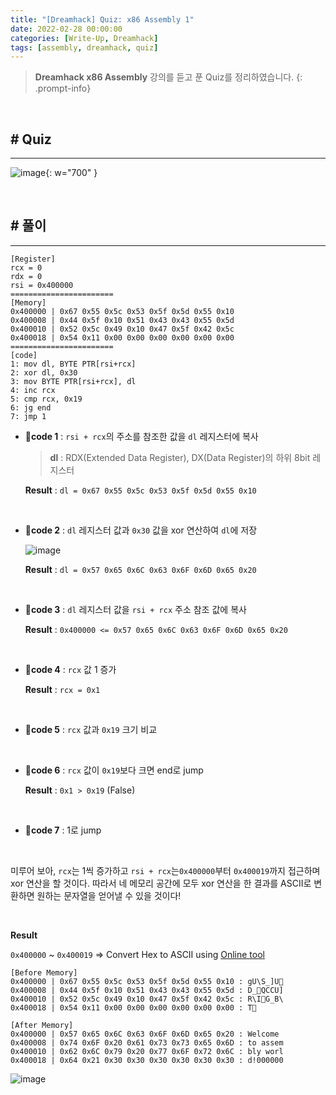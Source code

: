 ```yaml
---
title: "[Dreamhack] Quiz: x86 Assembly 1"
date: 2022-02-28 00:00:00
categories: [Write-Up, Dreamhack]
tags: [assembly, dreamhack, quiz]
---
```


> **Dreamhack x86 Assembly** 강의를 듣고 푼 Quiz를 정리하였습니다.
{: .prompt-info}

<br>

## # Quiz

---

![image](https://user-images.githubusercontent.com/37824335/223080923-30b09d5b-4b01-4699-8869-6317a15b3408.png){: w="700" }

<br>

## # 풀이

---

```
[Register]
rcx = 0
rdx = 0
rsi = 0x400000
=======================
[Memory]
0x400000 | 0x67 0x55 0x5c 0x53 0x5f 0x5d 0x55 0x10
0x400008 | 0x44 0x5f 0x10 0x51 0x43 0x43 0x55 0x5d
0x400010 | 0x52 0x5c 0x49 0x10 0x47 0x5f 0x42 0x5c
0x400018 | 0x54 0x11 0x00 0x00 0x00 0x00 0x00 0x00
=======================
[code]
1: mov dl, BYTE PTR[rsi+rcx]
2: xor dl, 0x30
3: mov BYTE PTR[rsi+rcx], dl
4: inc rcx
5: cmp rcx, 0x19
6: jg end
7: jmp 1
```

- 📌**code 1** : `rsi + rcx`의 주소를 참조한 값을 `dl` 레지스터에 복사

    > **dl** : RDX(Extended Data Register), DX(Data Register)의 하위 8bit 레지스터

    **Result** : `dl = 0x67 0x55 0x5c 0x53 0x5f 0x5d 0x55 0x10`

<br />

- 📌**code 2** : `dl` 레지스터 값과 `0x30` 값을 xor 연산하여 `dl`에 저장

    ![image](https://user-images.githubusercontent.com/37824335/223082535-c5b7ce4f-f934-43fb-8e5e-9c4dbada4233.png)

    **Result** : `dl = 0x57 0x65 0x6C 0x63 0x6F 0x6D 0x65 0x20`

<br />

- 📌**code 3** : `dl` 레지스터 값을 `rsi + rcx` 주소 참조 값에 복사

    **Result** : `0x400000 <= 0x57 0x65 0x6C 0x63 0x6F 0x6D 0x65 0x20`

<br />

- 📌**code 4** : `rcx` 값 1 증가

    **Result** : `rcx = 0x1`

<br />

- 📌**code 5** : `rcx` 값과 `0x19` 크기 비교

<br />

- 📌**code 6** : `rcx` 값이 `0x19`보다 크면 end로 jump

    **Result** : `0x1 > 0x19` (False)

<br />

- 📌**code 7** : 1로 jump

<br />

미루어 보아, `rcx`는 1씩 증가하고 `rsi + rcx`는`0x400000`부터 `0x400019`까지 접근하며 xor 연산을 할 것이다. 따라서 네 메모리 공간에 모두 xor 연산을 한 결과를 ASCII로 변환하면 원하는 문자열을 얻어낼 수 있을 것이다!

<br />

**Result**

`0x400000` ~ `0x400019` => Convert Hex to ASCII using [Online tool](https://www.rapidtables.com/convert/number/hex-to-ascii.html)

```
[Before Memory]
0x400000 | 0x67 0x55 0x5c 0x53 0x5f 0x5d 0x55 0x10 : gU\S_]U
0x400008 | 0x44 0x5f 0x10 0x51 0x43 0x43 0x55 0x5d : D_QCCU]
0x400010 | 0x52 0x5c 0x49 0x10 0x47 0x5f 0x42 0x5c : R\IG_B\
0x400018 | 0x54 0x11 0x00 0x00 0x00 0x00 0x00 0x00 : T

[After Memory]
0x400000 | 0x57 0x65 0x6C 0x63 0x6F 0x6D 0x65 0x20 : Welcome
0x400008 | 0x74 0x6F 0x20 0x61 0x73 0x73 0x65 0x6D : to assem
0x400010 | 0x62 0x6C 0x79 0x20 0x77 0x6F 0x72 0x6C : bly worl
0x400018 | 0x64 0x21 0x30 0x30 0x30 0x30 0x30 0x30 : d!000000
```

![image](https://user-images.githubusercontent.com/37824335/223082601-6d1369f6-06c5-49f3-a9b1-753ffdaa3e8a.png)
